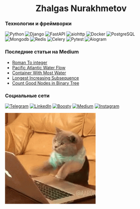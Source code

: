 # <center>Zhalgas Nurakhmetov</center>


### Технологии и фреймворки
![Python](https://img.shields.io/badge/-Python-21252b?style=for-the-badge&logo=python)
![Django](https://img.shields.io/badge/-Django-21252b?style=for-the-badge&logo=django)
![FastAPI](https://img.shields.io/badge/-FastAPI-21252b?style=for-the-badge&logo=FastAPI)
![aiohttp](https://img.shields.io/badge/-aiohttp-21252b?style=for-the-badge&logo=aiohttp)
![Docker](https://img.shields.io/badge/-Docker-21252b?style=for-the-badge&logo=docker)
![PostgreSQL](https://img.shields.io/badge/-postgresql-21252b?style=for-the-badge&logo=postgresql)
![Mongodb](https://img.shields.io/badge/-mongodb-21252b?style=for-the-badge&logo=mongodb)
![Redis](https://img.shields.io/badge/-Redis-21252b?style=for-the-badge&logo=redis)
![Celery](https://img.shields.io/badge/-celery-21252b?style=for-the-badge&logo=celery)
![Pytest](https://img.shields.io/badge/-Pytest-21252b?style=for-the-badge&logo=pytest)
![Aiogram](https://img.shields.io/badge/-Aiogram-21252b?style=for-the-badge&logo=telegram)


### Последние статьи на Medium
<!-- MEDIUM:START -->
- [Roman To integer](https://medium.com/@nurakhmetov997/roman-to-integer-4ae17c813af9?source=rss-6a00f40cecf3------2)
- [Pacific Atlantic Water Flow](https://medium.com/@nurakhmetov997/pacific-atlantic-water-flow-6c57fb0ff77d?source=rss-6a00f40cecf3------2)
- [Container With Most Water](https://medium.com/@nurakhmetov997/container-with-most-water-2573355a3899?source=rss-6a00f40cecf3------2)
- [Longest Increasing Subsequence](https://medium.com/@nurakhmetov997/longest-increasing-subsequence-c1391838a9c5?source=rss-6a00f40cecf3------2)
- [Count Good Nodes in Binary Tree](https://medium.com/@nurakhmetov997/count-good-nodes-in-binary-tree-51d9b460fe54?source=rss-6a00f40cecf3------2)
<!-- MEDIUM:END -->


### Социальные сети
[![Telegram](https://img.shields.io/badge/-Telegram-21252b?style=for-the-badge&logo=telegram)](https://t.me/pleakleeeeeeey)
[![LinkedIn](https://img.shields.io/badge/-LinkedIn-21252b?style=for-the-badge&logo=linkedin)](https://www.linkedin.com/in/nurakhmetov-zhalgas/)
[![Boosty](https://img.shields.io/badge/-Boosty-21252b?style=for-the-badge&logo=boosty)](https://boosty.to/pleakley/)
[![Medium](https://img.shields.io/badge/-Medium-21252b?style=for-the-badge&logo=medium)](https://medium.com/@nurakhmetov997)
[![Instagram](https://img.shields.io/badge/-Instagram-21252b?style=for-the-badge&logo=instagram)](https://www.instagram.com/pleakleeeeeeey/)


![screen-gif](./assets/cat-computer.gif)

<!--
**nurakhmetov-zhalgas/nurakhmetov-zhalgas** is a ✨ _special_ ✨ repository because its `README.md` (this file) appears on your GitHub profile.

Here are some ideas to get you started:

- 🔭 I’m currently working on ...
- 🌱 I’m currently learning ...
- 👯 I’m looking to collaborate on ...
- 🤔 I’m looking for help with ...
- 💬 Ask me about ...
- 📫 How to reach me: ...
- 😄 Pronouns: ...
- ⚡ Fun fact: ...
-->
